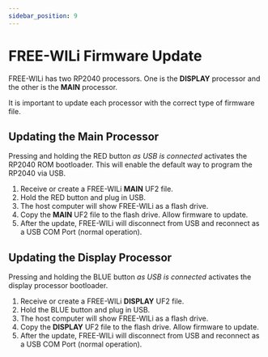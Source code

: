 ```yaml
---
sidebar_position: 9
---
```


# FREE-WILi Firmware Update

FREE-WILi has two RP2040 processors.  One is the **DISPLAY** processor and the other is the **MAIN** processor.

It is important to update each processor with the correct type of firmware file.

## Updating the Main Processor

Pressing and holding the RED button *as USB is connected* activates the RP2040 ROM bootloader.  This will enable the default way to program the RP2040 via USB.

1) Receive or create a FREE-WILi **MAIN** UF2 file.
2) Hold the RED button and plug in USB.
3) The host computer will show FREE-WILi as a flash drive.
4) Copy the **MAIN** UF2 file to the flash drive.  Allow firmware to update.
5) After the update, FREE-WILi will disconnect from USB and reconnect as a USB COM Port (normal operation).

## Updating the Display Processor

Pressing and holding the BLUE button *as USB is connected* activates the display processor bootloader.

1) Receive or create a FREE-WILi **DISPLAY** UF2 file.
2) Hold the BLUE button and plug in USB.
3) The host computer will show FREE-WILi as a flash drive.
4) Copy the **DISPLAY** UF2 file to the flash drive.  Allow firmware to update.
5) After the update, FREE-WILi will disconnect from USB and reconnect as a USB COM Port (normal operation).